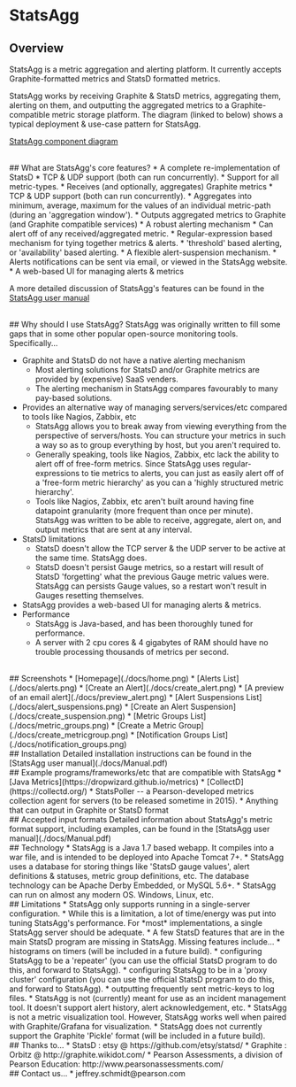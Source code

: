 # StatsAgg

## Overview
StatsAgg is a metric aggregation and alerting platform. It currently accepts Graphite-formatted metrics and StatsD formatted metrics.

StatsAgg works by receiving Graphite & StatsD metrics, aggregating them, alerting on them, and outputting the aggregated metrics to a Graphite-compatible metric storage platform. The diagram (linked to below) shows a typical deployment & use-case pattern for StatsAgg.

[StatsAgg component diagram](./docs/component-diagram.png)

<br>
## What are StatsAgg's core features?
* A complete re-implementation of StatsD
    * TCP & UDP support (both can run concurrently).
    * Support for all metric-types.
* Receives (and optionally, aggregates) Graphite metrics
    * TCP & UDP support (both can run concurrently).
    * Aggregates into minimum, average, maximum for the values of an individual metric-path (during an 'aggregation window').
* Outputs aggregated metrics to Graphite (and Graphite compatible services)
* A robust alerting mechanism 
    * Can alert off of any received/aggregated metric.
    * Regular-expression based mechanism for tying together metrics & alerts.
    * 'threshold' based alerting, or 'availability' based alerting.
    * A flexible alert-suspension mechanism.
    * Alerts notifications can be sent via email, or viewed in the StatsAgg website.
* A web-based UI for managing alerts & metrics

A more detailed discussion of StatsAgg's features can be found in the [StatsAgg user manual](./docs/Manual.pdf)

<br>
## Why should I use StatsAgg?
StatsAgg was originally written to fill some gaps that in some other popular open-source monitoring tools. Specifically...

* Graphite and StatsD do not have a native alerting mechanism
    * Most alerting solutions for StatsD and/or Graphite metrics are provided by (expensive) SaaS venders.
    * The alerting mechanism in StatsAgg compares favourably to many pay-based solutions.
* Provides an alternative way of managing servers/services/etc compared to tools like Nagios, Zabbix, etc
    * StatsAgg allows you to break away from viewing everything from the perspective of servers/hosts. You can structure your metrics in such a way so as to group everything by host, but you aren't required to.
    * Generally speaking, tools like Nagios, Zabbix, etc lack the ability to alert off of free-form metrics. Since StatsAgg uses regular-expressions to tie metrics to alerts, you can just as easily alert off of a 'free-form metric hierarchy' as you can a 'highly structured metric hierarchy'.
    * Tools like Nagios, Zabbix, etc aren't built around having fine datapoint granularity (more frequent than once per minute). StatsAgg was written to be able to receive, aggregate, alert on, and output metrics that are sent at any interval.
* StatsD limitations
    * StatsD doesn't allow the TCP server & the UDP server to be active at the same time. StatsAgg does.
    * StatsD doesn't persist Gauge metrics, so a restart will result of StatsD 'forgetting' what the previous Gauge metric values were. StatsAgg can persists Gauge values, so a restart won't result in Gauges resetting themselves.
* StatsAgg provides a web-based UI for managing alerts & metrics.
* Performance
    * StatsAgg is Java-based, and has been thoroughly tuned for performance.
    * A server with 2 cpu cores & 4 gigabytes of RAM should have no trouble processing thousands of metrics per second.

<br>
## Screenshots
* [Homepage](./docs/home.png)
* [Alerts List](./docs/alerts.png)
* [Create an Alert](./docs/create_alert.png)
* [A preview of an email alert](./docs/preview_alert.png)
* [Alert Suspensions List](./docs/alert_suspensions.png)
* [Create an Alert Suspension](./docs/create_suspension.png)
* [Metric Groups List](./docs/metric_groups.png)
* [Create a Metric Group](./docs/create_metricgroup.png)
* [Notification Groups List](./docs/notification_groups.png)

<br>
## Installation
Detailed installation instructions can be found in the [StatsAgg user manual](./docs/Manual.pdf)

<br>
## Example programs/frameworks/etc that are compatible with StatsAgg
* [Java Metrics](https://dropwizard.github.io/metrics)
* [CollectD](https://collectd.org/)
* StatsPoller -- a Pearson-developed metrics collection agent for servers (to be released sometime in 2015).
* Anything that can output in Graphite or StatsD format

<br>
## Accepted input formats
Detailed information about StatsAgg's metric format support, including examples, can be found in the  [StatsAgg user manual](./docs/Manual.pdf)

<br>
## Technology
* StatsAgg is a Java 1.7 based webapp. It compiles into a war file, and is intended to be deployed into Apache Tomcat 7+.
* StatsAgg uses a database for storing things like 'StatsD gauge values', alert definitions & statuses, metric group definitions, etc. The database technology can be Apache Derby Embedded, or MySQL 5.6+.
* StatsAgg can run on almost any modern OS. Windows, Linux, etc.

<br>
## Limitations
* StatsAgg only supports running in a single-server configuration. 
    * While this is a limitation, a lot of time/energy was put into tuning StatsAgg's performance. For *most* implementations, a single StatsAgg server should be adequate. 
* A few StatsD features that are in the main StatsD program are missing in StatsAgg. Missing features include...
    * histograms on timers (will be included in a future build).
    * configuring StatsAgg to be a 'repeater' (you can use the official StatsD program to do this, and forward to StatsAgg).
    * configuring StatsAgg to be in a 'proxy cluster' configuration (you can use the official StatsD program to do this, and forward to StatsAgg). 
    * outputting frequently sent metric-keys to log files.
* StatsAgg is not (currently) meant for use as an incident management tool. It doesn't support alert history, alert acknowledgement, etc. 
* StatsAgg is not a metric visualization tool. However, StatsAgg works well when paired with Graphite/Grafana for visualization.
* StatsAgg does not currently support the Graphite 'Pickle' format (will be included in a future build).

<br>
## Thanks to...
* StatsD : etsy @ https://github.com/etsy/statsd/
* Graphite : Orbitz @ http://graphite.wikidot.com/
* Pearson Assessments, a division of Pearson Education: http://www.pearsonassessments.com/

<br>
## Contact us...
* jeffrey.schmidt@pearson.com